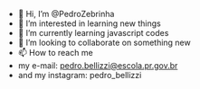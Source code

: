 - 👋 Hi, I’m @PedroZebrinha
- 👀 I’m interested in learning new things
- 🌱 I’m currently learning javascript codes
- 💞️ I’m looking to collaborate on something new
- 📫 How to reach me 
- my e-mail: pedro.bellizzi@escola.pr.gov.br
- and my instagram: pedro_bellizzi

<!---
PedroZebrinha/PedroZebrinha is a ✨ special ✨ repository because its `README.md` (this file) appears on your GitHub profile.
You can click the Preview link to take a look at your changes.
--->
